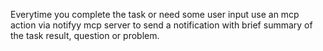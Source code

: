 Everytime you complete the task or need some user input use an mcp action via notifyy mcp server to send a notification with brief summary of the task result, question or problem.